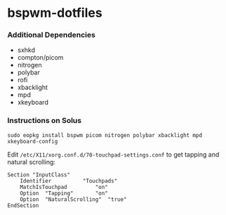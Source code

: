 # bspwm-dotfiles
### Additional Dependencies
* sxhkd
* compton/picom
* nitrogen
* polybar
* rofi
* xbacklight
* mpd
* xkeyboard

### Instructions on Solus
```
sudo eopkg install bspwm picom nitrogen polybar xbacklight mpd xkeyboard-config
```

Edit `/etc/X11/xorg.conf.d/70-touchpad-settings.conf` to get tapping and natural scrolling:
```
Section "InputClass"
	Identifier			"Touchpads"
	MatchIsTouchpad			"on"
	Option	"Tapping"		"on"
	Option	"NaturalScrolling"	"true"
EndSection
```

